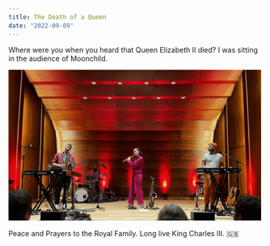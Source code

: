 ```yaml
---
title: The Death of a Queen
date: "2022-09-09"
---
```

 
Where were you when you heard that Queen Elizabeth II died? I was sitting in the audience of Moonchild.

<img src="/static/img/IMG-Moonchild.jpg" width="500">


Peace and Prayers to the Royal Family. Long live King Charles III. 🇬🇧

